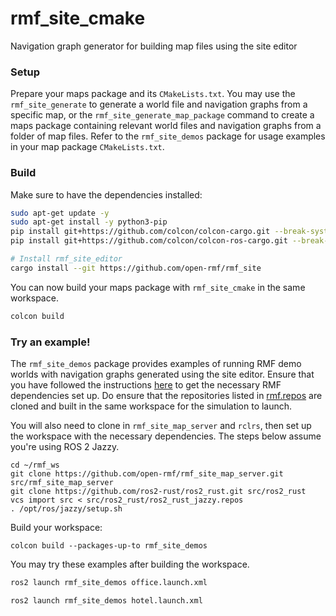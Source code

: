 # rmf_site_cmake
Navigation graph generator for building map files using the site editor

### Setup

Prepare your maps package and its `CMakeLists.txt`. You may use the `rmf_site_generate` to generate a world file and navigation graphs from a specific map, or the `rmf_site_generate_map_package` command to create a maps package containing relevant world files and navigation graphs from a folder of map files. Refer to the `rmf_site_demos` package for usage examples in your map package `CMakeLists.txt`.

### Build

Make sure to have the dependencies installed:

```bash
sudo apt-get update -y
sudo apt-get install -y python3-pip
pip install git+https://github.com/colcon/colcon-cargo.git --break-system-packages
pip install git+https://github.com/colcon/colcon-ros-cargo.git --break-system-packages

# Install rmf_site_editor
cargo install --git https://github.com/open-rmf/rmf_site
```

You can now build your maps package with `rmf_site_cmake` in the same workspace.
```bash
colcon build
```

### Try an example!

The `rmf_site_demos` package provides examples of running RMF demo worlds with navigation graphs generated using the site editor. Ensure that you have followed the instructions [here](https://github.com/open-rmf/rmf?tab=readme-ov-file#building-from-source) to get the necessary RMF dependencies set up. Do ensure that the repositories listed in [rmf.repos](https://github.com/open-rmf/rmf/blob/main/rmf.repos) are cloned and built in the same workspace for the simulation to launch.

You will also need to clone in `rmf_site_map_server` and `rclrs`, then set up the workspace with the necessary dependencies. The steps below assume you're using ROS 2 Jazzy.
```
cd ~/rmf_ws
git clone https://github.com/open-rmf/rmf_site_map_server.git src/rmf_site_map_server
git clone https://github.com/ros2-rust/ros2_rust.git src/ros2_rust
vcs import src < src/ros2_rust/ros2_rust_jazzy.repos
. /opt/ros/jazzy/setup.sh
```

Build your workspace:
```
colcon build --packages-up-to rmf_site_demos
```

You may try these examples after building the workspace.

```bash
ros2 launch rmf_site_demos office.launch.xml
```

```bash
ros2 launch rmf_site_demos hotel.launch.xml
```

